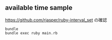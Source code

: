 ## available time sample

https://github.com/rjasper/ruby-interval_set の確認

```
bundle
bundle exec ruby main.rb
```
